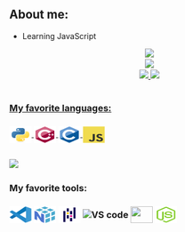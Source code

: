 ## About me:
- Learning JavaScript
<div id="header" align="center">
  <img src="https://c.tenor.com/TuYN6dmAclUAAAAd/cyberpunk.gif" width="600"/>
</div>


<div align="center">
  <a href="https://github.com/ivangrana">
  <img height="180em" src=http://github-readme-streak-stats.herokuapp.com?user=ivangrana&theme=tokyonight&background=000000/>
</div>

 

<div align="center">
  <a href="https://github.com/ivangrana">
  <img height="180em" src="https://github-readme-stats.vercel.app/api?username=ivangrana&show_icons=true&theme=tokyonight&include_all_commits=true&count_private=true"/>
  <img height="180em" src="https://github-readme-stats.vercel.app/api/top-langs/?username=ivangrana&layout=compact&langs_count=7&theme=tokyonight"/>
</div>
  
 
  <div style="display: inline_block"><br>
    <h3> My favorite languages:<h3>
  <img align="center" alt="ivangrana-Python" height="30" width="40" src="https://raw.githubusercontent.com/devicons/devicon/master/icons/python/python-original.svg">
 
<img align="center" height="30" width="40" src= "https://raw.githubusercontent.com/devicons/devicon/2ae2a900d2f041da66e950e4d48052658d850630/icons/cplusplus/cplusplus-original.svg">

<img align="center" height="30" width="40" src= "https://raw.githubusercontent.com/devicons/devicon/2ae2a900d2f041da66e950e4d48052658d850630/icons/c/c-original.svg">

<img align="center" height="30" width="40" src= "https://raw.githubusercontent.com/devicons/devicon/2ae2a900d2f041da66e950e4d48052658d850630/icons/javascript/javascript-original.svg">



  
 ##
<div> 
  <a href = "mailto:ivangrana1956@gmail.com"><img src="https://img.shields.io/badge/-Gmail-%23333?style=for-the-badge&logo=gmail&logoColor=white" target="_blank"></a>
<div/> 

 <h3> My favorite tools: <h3>  

<img align="center" alt="VS code" height="30" width="40" src="https://raw.githubusercontent.com/devicons/devicon/9f4f5cdb393299a81125eb5127929ea7bfe42889/icons/vscode/vscode-original.svg">
    
<img align="center" alt="VS code" height="30" width="40" src="https://raw.githubusercontent.com/devicons/devicon/2ae2a900d2f041da66e950e4d48052658d850630/icons/numpy/numpy-original.svg">
  
<img align="center" alt="VS code" height="30" width="40" src="https://raw.githubusercontent.com/devicons/devicon/2ae2a900d2f041da66e950e4d48052658d850630/icons/pandas/pandas-original.svg">
  
<img align="center" alt="VS code" height="30" width="30" src="https://upload.wikimedia.org/wikipedia/commons/0/01/Created_with_Matplotlib-logo.svg">
  
<img align="center" height="30" width="40" src= "https://upload.wikimedia.org/wikipedia/commons/3/38/Jupyter_logo.svg">

<img align="center" height="30" width="40" src= "https://raw.githubusercontent.com/devicons/devicon/1119b9f84c0290e0f0b38982099a2bd027a48bf1/icons/nodejs/nodejs-original.svg">

   


 

